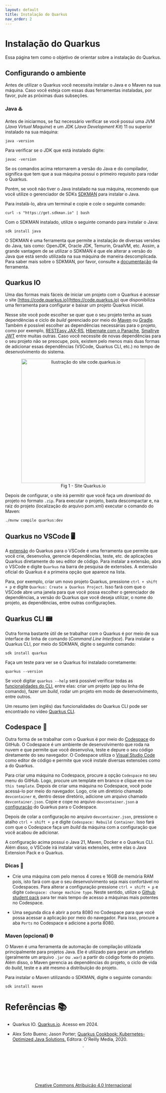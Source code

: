 ```yaml
---
layout: default
title: Instalação do Quarkus
nav_order: 2
---
```


# Instalação do Quarkus

Essa página tem como o objetivo de orientar sobre a instalação do Quarkus.

## Configurando o ambiente

Antes de utilizar o Quarkus você necessita instalar o Java e o Maven na sua
máquina. Caso você esteja com essas duas ferramentas instaladas, por favor,
pule as próximas duas subseções.

### Java ♨️

Antes de iniciarmos, se faz necessário verificar se você possui uma JVM
(*Java Virtual Maquine*) e um JDK (*Java Development Kit*) 11 ou superior
instalado na sua máquina:

    java -version

Para verificar se o JDK que está instalado digite:

    javac -version

Se os comandos acima retornarem a versão do Java e do compilador, significa que
tem que a sua máquina possui o primeiro requisito para rodar o Quarkus.

Porém, se você não tiver o Java instalado na sua máquina, recomendo que você
utilize o gerenciador de SDKs [SDKMAN](https://sdkman.io) para instalar o Java.

Para instalá-lo, abra um terminal e copie e cole o seguinte comando:

    curl -s "https://get.sdkman.io" | bash

Com o SDKMAN instalado, utilize o seguinte comando para instalar o Java:

    sdk install java

O SDKMAN é uma ferramenta que permite a instalação de diversas versões do Java,
tais como: OpenJDK, Oracle JDK, Temurin, GraalVM, etc. Assim, a grande vantagem
de se utilizar o SDKMAN é que ele alterar a versão do Java que está sendo
utilizada na sua máquina de maneira descomplicada. Para saber mais sobre o
SDKMAN, por favor, consulte a [documentação](https://sdkman.io) da ferramenta.

## Quarkus IO

Uma das formas mais fáceis de iniciar um projeto com o Quarkus é acessar o site
[https://code.quarkus.io](https://code.quarkus.io) que disponibiliza uma
ferramenta para configurar e baixar um projeto Quarkus inicial.

Nesse site você pode escolher se quer que o seu projeto tenha as suas
dependências e ciclo de *build* gerenciado por meio do
[Maven](https://maven.apache.org) ou [Gradle](https://gradle.org). Também é
possível escolher as dependências necessárias para o projeto, como por exemplo,
[RESTEasy JAX-RS](https://quarkus.io/guides/rest-json),
[Hibernate com o Panache](https://quarkus.io/guides/hibernate-orm-panache),
[Smallrye JWT](https://quarkus.io/guides/security-jwt) entre muitas outras.
Caso você necessite de novas dependências para o seu projeto não se preocupe,
pois, existem pelo menos mais duas formas de adicionar essas dependências
(VSCode, Quarkus CLI, etc.) no tempo de desenvolvimento do sistema.

<center>
    <img src="img/quarkusio.jpg" alt="Ilustração do site code.quarkus.io" width="400"/>
    <br>
    Fig 1 - Site Quarkus.io
</center>

Depois de configurar, o site irá permitir que você faça um *download* do projeto
 no formato `.zip`. Para executar o projeto, basta descompactar e, na raiz do
 projeto (localização do arquivo pom.xml) executar o comando do Maven:

    ./mvnw compile quarkus:dev

## Quarkus no VSCode 🖥️

A [extensão](https://marketplace.visualstudio.com/items?itemName=redhat.vscode-quarkus)
do Quarkus para o VSCode é uma ferramenta que permite que você crie,
desenvolva, gerencie dependências, teste, etc. de aplicações Quarkus diretamente
do seu editor de código. Para instalar a extensão, abra o VSCode e digite
`Quarkus` na barra de pesquisa de extensões. A extensão oficial do Quarkus
é a primeira opção que aparece na lista.

Para, por exemplo, criar um novo projeto Quarkus, pressione `ctrl + shift + p`
e digite `Quarkus: Create a Quarkus Project`. Isso fará com que o VSCode
abre uma janela para que você possa escolher o gerenciador de dependências, a
versão do Quarkus que você deseja utilizar, o nome do projeto, as dependências,
entre outras configurações.

## Quarkus CLI 📟

Outra forma bastante útil de se trabalhar com o Quarkus é por meio de sua
interface de linha de comando (_Command Line Interface_). Para instalar o
Quarkus CLI, por meio do SDKMAN, digite o seguinte comando:

    sdk install quarkus

Faça um teste para ver se o Quarkus foi instalado corretamente:

    quarkus --version

Se você digitar `quarkus --help` será possível verificar todas as
[funcionalidades do CLI](https://quarkus.io/guides/cli-tooling#using-the-cli),
entre elas: criar um projeto (app ou linha de comando), fazer um *build*, rodar
um projeto em modo de desenvolvimento, entre outros.

Um resumo (em inglês) das funcionalidades do Quarkus CLI pode ser encontrado
no vídeo [Quarkus CLI](https://www.youtube.com/watch?v=BL67jwPYvRs).

## Codespace 🚀

Outra forma de se trabalhar com o Quarkus é por meio do [Codespace](https://github.com/features/codespaces) do GitHub. O Codespace é um ambiente de desenvolvimento que roda
na nuvem e que permite que você desenvolva, teste e depure o seu código
diretamente do seu navegador. O Codespace utiliza o
[Visual Studio Code](https://code.visualstudio.com) como editor de código e
permite que você instale diversas extensões como a do Quarkus.

Para criar uma máquina no Codespace, procure a opção `Codespace` no seu
menu do GitHub. Logo, procure um template em branco e clique em
`Use this template`. Depois de criar uma máquina no Codespace, você pode
acessá-lo por meio do navegador. Logo, crie um diretório chamado `devcontainer`
e, dentro desse diretório, adicione um arquivo chamado `devcontainer.json`.
Copie e cope no arquivo `devcontainer.json` a [configuração](https://gist.github.com/rodrigoprestesmachado/84feb44d39bb944f4581cbb8c55e032d) do Quarkus para o
Codespace.

Depois de colar a configuração no arquivo `devcontainer.json`, pressione o
atalho `ctrl + shift + p` e digite `Codespace: Rebuild Container`. Isso fará
com que o Codespace faça um *build* da máquina com a configuração que você
acabou de adicionar.

A configuração acima possui o Java 21, Maven, Docker e o Quarkus CLI. Além disso,
o VSCode irá instalar várias extensões, entre elas o Java Extension Pack e o
Quarkus.

### Dicas 📌

* Crie uma máquina com pelo menos 4 cores e 16GB de memória RAM pois, isto fará
com que o seu desenvolvimento seja mais confortável no Codespaces. Para alterar
a configuração pressione `ctrl + shift + p` e digite
`Codespace: change machine type`. Neste sentido, utilize o [Github student pack](https://education.github.com/pack) para ter mais tempo de acesso a máquinas mais potentes no Codespace.

* Uma segunda dica é abrir a porta 8080 no Codespace para que você possa acessar
a aplicação por meio do navegador. Para isso, procure a aba `Ports` no Codespace
e adicione a porta 8080.

### Maven (opcional) 🌐

O Maven é uma ferramenta de automação de compilação utilizada principalmente
para projetos Java. Ele é utilizado para gerar um artefato (geralmente um
arquivo `.jar` ou `.war`) a partir do código fonte do projeto. Além disso,
o Maven gerencia as dependências do projeto, o ciclo de vida do *build*, teste e
a até mesmo a distribuição do projeto.

Para instalar o Maven utilizando o SDKMAN, digite o seguinte comando:

    sdk install maven

# Referências 📚

* Quarkus IO. [Quarkus.io](https://quarkus.io/). Acesso em 2024.

* Alex Soto Bueno; Jason Porter; [Quarkus Cookbook: Kubernetes-Optimized Java Solutions.](https://www.amazon.com.br/gp/product/B08D364VMD/ref=as_li_tl?ie=UTF8&camp=1789&creative=9325&creativeASIN=B08D364VMD&linkCode=as2&tag=rpmhub-20&linkId=2f82a4bb959a1797ec9791e0af68d1af) Editora: O'Reilly Media, 2020.


<center>
<a href="https://rpmhub.dev" target="blanck"><img src="../../imgs/logo.png" alt="Rodrigo Prestes Machado" width="3%" height="3%" border=0 style="border:0; text-decoration:none; outline:none"></a><br/>
<a rel="license" href="http://creativecommons.org/licenses/by/4.0/">Creative Commons Atribuição 4.0 Internacional</a>
</center>